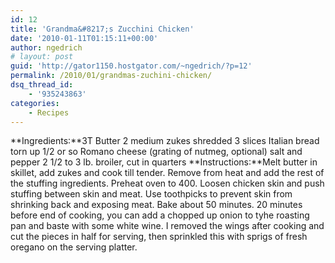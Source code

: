 ```yaml
---
id: 12
title: 'Grandma&#8217;s Zucchini Chicken'
date: '2010-01-11T01:15:11+00:00'
author: ngedrich
# layout: post
guid: 'http://gator1150.hostgator.com/~ngedrich/?p=12'
permalink: /2010/01/grandmas-zuchini-chicken/
dsq_thread_id:
    - '935243863'
categories:
    - Recipes
---
```


**Ingredients:**3T Butter 2 medium zukes shredded 3 slices Italian bread torn up 1/2 or so Romano cheese (grating of nutmeg, optional) salt and pepper 2 1/2 to 3 lb. broiler, cut in quarters **Instructions:**Melt butter in skillet, add zukes and cook till tender. Remove from heat and add the rest of the stuffing ingredients. Preheat oven to 400. Loosen chicken skin and push stuffing between skin and meat. Use toothpicks to prevent skin from shrinking back and exposing meat. Bake about 50 minutes. 20 minutes before end of cooking, you can add a chopped up onion to tyhe roasting pan and baste with some white wine. I removed the wings after cooking and cut the pieces in half for serving, then sprinkled this with sprigs of fresh oregano on the serving platter.